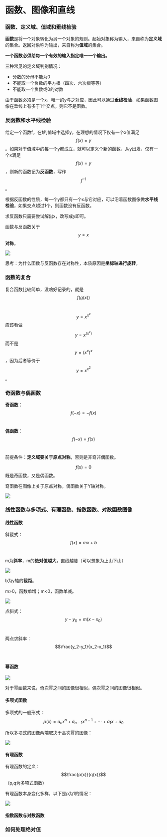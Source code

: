 # 函数、图像和直线

### 函数、定义域、值域和垂线检验 <a href="#han-shu-ding-yi-yu-zhi-yu-he-chui-xian-jian-yan" id="han-shu-ding-yi-yu-zhi-yu-he-chui-xian-jian-yan"></a>

**函数**是将一个对象转化为另一个对象的规则。起始对象称为输入，来自称为**定义域**的集合。返回对象称为输出，来自称为**值域**的集合。

**一个函数必须给每一个有效的输入指定唯一一个输出。**

三种常见的定义域判别情况：

* 分数的分母不能为0
* 不能取一个负数的平方根（四次、六次根等等）
* 不能取一个负数或0的对数

由于函数必须是一个x，唯一的y与之对应，因此可以通过**垂线检验**，如果函数图像在垂线上有多于1个交点，则它不是函数。

### 反函数和水平线检验 <a href="#fan-han-shu-he-shui-ping-xian-jian-yan" id="fan-han-shu-he-shui-ping-xian-jian-yan"></a>

给定一个函数f，在f的值域中选择y，在理想的情况下仅有一个x值满足$$f(x)=y$$​。如果对于值域中的每一个y都成立，就可以定义个新的函数，从y出发，仅有一个x满足$$f(x)=y$$，则新的函数记为**反函数**，写作​$$f^{-1}$$。

根据反函数的性质，每一个y都只有一个x与它对应，可以沿着函数图像做**水平线检验**，如果交点超过1个，则函数没有反函数。

求反函数只需要尝试解出x，改写成y即可。

函数与反函数关于$$y=x$$**对称**。

![](.gitbook/assets/image.png)

思考：为什么函数与反函数存在对称性，本质原因是**坐标轴进行旋转**。

### 函数的复合 <a href="#han-shu-de-fu-he" id="han-shu-de-fu-he"></a>

复合函数比较简单，没啥好记录的，就是$$f(g(x))$$​

$$y=x^{x^x}$$应该看做​​$$y=x^{(x^{x})}$$而不是\
$$y=(x^x)^x$$，因为后者等价于$$y=x^{x^2}$$。​

### 奇函数与偶函数 <a href="#qi-han-shu-yu-ou-han-shu" id="qi-han-shu-yu-ou-han-shu"></a>

**奇函数**：$$f(-x)=-f(x)$$​

**偶函数**：$$f(-x)=f(x)$$​

前提条件：**定义域要关于原点对称**，否则是非奇非偶函数。

$$f(x)=0$$​既是奇函数，又是偶函数。

奇函数在图像上关于原点对称，偶函数关于Y轴对称。

![](<.gitbook/assets/image (1).png>)

### 线性函数与多项式、有理函数、指数函数、对数函数图像 <a href="#xian-xing-han-shu-yu-duo-xiang-shi-you-li-han-shu-zhi-shu-han-shu-dui-shu-han-shu-tu-xiang" id="xian-xing-han-shu-yu-duo-xiang-shi-you-li-han-shu-zhi-shu-han-shu-dui-shu-han-shu-tu-xiang"></a>

#### 线性函数

斜截式：$$f(x)=mx+b$$​

m为**斜率**，m的**绝对值越大**，直线越陡（可以想象为上山下山）

![](<.gitbook/assets/image (5) (1).png>)

b为y轴的**截距**。

m>0，函数单增；m<0，函数单减。

![](<.gitbook/assets/image (4).png>)

点斜式：$$y-y_0=m(x-x_0)$$​

两点求斜率：$$\frac{y_2-y_1}{x_2-x_1}$$​

#### 幂函数

![](<.gitbook/assets/image (2).png>)

对于幂函数来说，奇次幂之间的图像很相似，偶次幂之间的图像很相似。

#### 多项式函数

多项式的一般形式：$$p(x)=a_nx^n+a_{n-1}x^{n-1}+\cdots+a_1x+a_0$$

所以多项式的图像两端取决于高次幂的图像：

![](<.gitbook/assets/image (3).png>)

#### 有理函数

有理函数的定义：$$\frac{p(x)}{q(x)}$$​（p,q为多项式函数）

有理函数本身变化多样，以下是p为1的情况：

![](<.gitbook/assets/image (5).png>)

#### 指数函数与对数函数​

### 如何处理绝对值 <a href="#undefined" id="undefined"></a>
